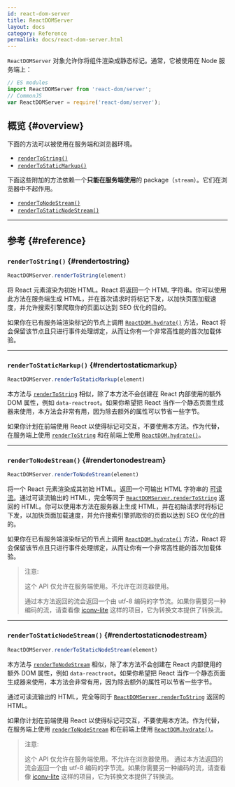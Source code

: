 ```yaml
---
id: react-dom-server
title: ReactDOMServer
layout: docs
category: Reference
permalink: docs/react-dom-server.html
---
```


`ReactDOMServer` 对象允许你将组件渲染成静态标记。通常，它被使用在 Node 服务端上：

```js
// ES modules
import ReactDOMServer from 'react-dom/server';
// CommonJS
var ReactDOMServer = require('react-dom/server');
```

## 概览 {#overview}

下面的方法可以被使用在服务端和浏览器环境。

- [`renderToString()`](#rendertostring)
- [`renderToStaticMarkup()`](#rendertostaticmarkup)

下面这些附加的方法依赖一个**只能在服务端使用**的 package（`stream`）。它们在浏览器中不起作用。

- [`renderToNodeStream()`](#rendertonodestream)
- [`renderToStaticNodeStream()`](#rendertostaticnodestream)

* * *

## 参考 {#reference}

### `renderToString()` {#rendertostring}

```javascript
ReactDOMServer.renderToString(element)
```

将 React 元素渲染为初始 HTML。React 将返回一个 HTML 字符串。你可以使用此方法在服务端生成 HTML，并在首次请求时将标记下发，以加快页面加载速度，并允许搜索引擎爬取你的页面以达到 SEO 优化的目的。

如果你在已有服务端渲染标记的节点上调用 [`ReactDOM.hydrate()`](/docs/react-dom.html#hydrate) 方法，React 将会保留该节点且只进行事件处理绑定，从而让你有一个非常高性能的首次加载体验。

* * *

### `renderToStaticMarkup()` {#rendertostaticmarkup}

```javascript
ReactDOMServer.renderToStaticMarkup(element)
```

本方法与 [`renderToString`](#rendertostring) 相似，除了本方法不会创建在 React 内部使用的额外 DOM 属性，例如 `data-reactroot`。如果你希望把 React 当作一个静态页面生成器来使用，本方法会非常有用，因为除去额外的属性可以节省一些字节。

如果你计划在前端使用 React 以使得标记可交互，不要使用本方法。作为代替，在服务端上使用 [`renderToString`](#rendertostring) 和在前端上使用 [`ReactDOM.hydrate()`](/docs/react-dom.html#hydrate)。

* * *

### `renderToNodeStream()` {#rendertonodestream}

```javascript
ReactDOMServer.renderToNodeStream(element)
```

将一个 React 元素渲染成其初始 HTML。返回一个可输出 HTML 字符串的 [可读流](https://nodejs.org/api/stream.html#stream_readable_streams)。通过可读流输出的 HTML，完全等同于 [`ReactDOMServer.renderToString`](#rendertostring) 返回的 HTML。你可以使用本方法在服务器上生成 HTML，并在初始请求时将标记下发，以加快页面加载速度，并允许搜索引擎抓取你的页面以达到 SEO 优化的目的。

如果你在已有服务端渲染标记的节点上调用 [`ReactDOM.hydrate()`](/docs/react-dom.html#hydrate) 方法，React 将会保留该节点且只进行事件处理绑定，从而让你有一个非常高性能的首次加载体验。

> 注意:
>
> 这个 API 仅允许在服务端使用。不允许在浏览器使用。
>
> 通过本方法返回的流会返回一个由 utf-8 编码的字节流。如果你需要另一种编码的流，请查看像 [iconv-lite](https://www.npmjs.com/package/iconv-lite) 这样的项目，它为转换文本提供了转换流。


* * *

### `renderToStaticNodeStream()` {#rendertostaticnodestream}

```javascript
ReactDOMServer.renderToStaticNodeStream(element)
```

本方法与 [`renderToNodeStream`](#rendertonodestream) 相似，除了本方法不会创建在 React 内部使用的额外 DOM 属性，例如 `data-reactroot`。如果你希望把 React 当作一个静态页面生成器来使用，本方法会非常有用，因为除去额外的属性可以节省一些字节。

通过可读流输出的 HTML，完全等同于 [`ReactDOMServer.renderToString`](#rendertostring) 返回的 HTML。

如果你计划在前端使用 React 以使得标记可交互，不要使用本方法。作为代替，在服务端上使用 [`renderToNodeStream`](#rendertonodestre上) 和在前端上使用 [`ReactDOM.hydrate()`](/docs/react-dom.html#hydrate)。

> 注意:
>
> 这个 API 仅允许在服务端使用。不允许在浏览器使用。
> 通过本方法返回的流会返回一个由 utf-8 编码的字节流。如果你需要另一种编码的流，请查看像 [iconv-lite](https://www.npmjs.com/package/iconv-lite) 这样的项目，它为转换文本提供了转换流。
